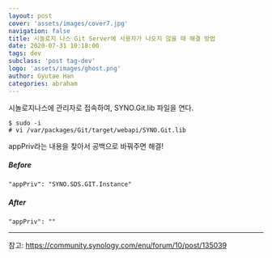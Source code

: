 ```yaml
---
layout: post
cover: 'assets/images/cover7.jpg'
navigation: false
title: 시놀로지 나스 Git Server에 사용자가 나오지 않을 때 해결 방법
date: 2020-07-31 10:18:00
tags: dev
subclass: 'post tag-dev'
logo: 'assets/images/ghost.png'
author: Gyutae Han
categories: abraham
---
```


시놀로지나스에 관리자로 접속하여, SYNO.Git.lib 파일을 연다.

```
$ sudo -i
# vi /var/packages/Git/target/webapi/SYNO.Git.lib
```



appPriv라는 내용을 찾아서 공백으로 바꿔주면 해결!



##### Before
```
"appPriv": "SYNO.SDS.GIT.Instance" 
```

##### After
```
"appPriv": ""
```

---


참고: https://community.synology.com/enu/forum/10/post/135039